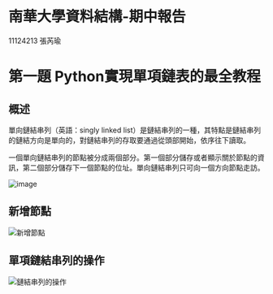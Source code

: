 # 南華大學資料結構-期中報告
11124213 張芮瑜
# 第一題 Python實現單項鏈表的最全教程
## 概述
單向鏈結串列（英語：singly linked list）是鏈結串列的一種，其特點是鏈結串列的鏈結方向是單向的，對鏈結串列的存取要通過從頭部開始，依序往下讀取。

一個單向鏈結串列的節點被分成兩個部分。第一個部分儲存或者顯示關於節點的資訊，第二個部分儲存下一個節點的位址。單向鏈結串列只可向一個方向節點走訪。

![image](https://github.com/user-attachments/assets/c9b9791b-0b2c-4668-aba5-b06199dced74)
## 新增節點
![新增節點](https://github.com/user-attachments/assets/7849d703-c441-4446-b57a-d9614ae561b9)
## 單項鏈結串列的操作
![鏈結串列的操作](https://github.com/user-attachments/assets/5c442638-8979-4ca0-97d7-c4c4899d6b92)

